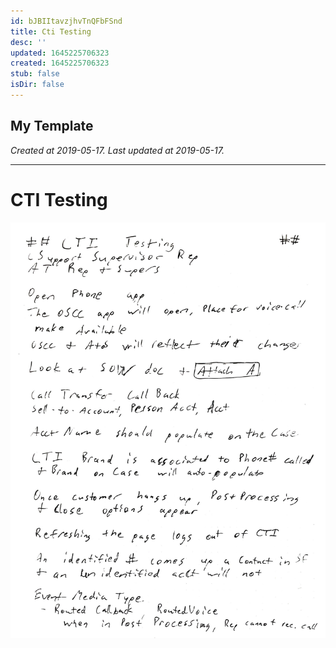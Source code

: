 ```yaml
---
id: bJBIItavzjhvTnQFbFSnd
title: Cti Testing
desc: ''
updated: 1645225706323
created: 1645225706323
stub: false
isDir: false
---
```

My Template
---

_Created at 2019-05-17._
_Last updated at 2019-05-17._




---

# CTI Testing


![CTI Testing.jpg](assets/CTI-Testing.jpg)

